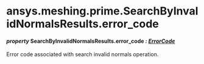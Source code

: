 <a id="ansys-meshing-prime-searchbyinvalidnormalsresults-error-code"></a>

# ansys.meshing.prime.SearchByInvalidNormalsResults.error_code

<a id="ansys.meshing.prime.SearchByInvalidNormalsResults.error_code"></a>

#### *property* SearchByInvalidNormalsResults.error_code *: [ErrorCode](ansys.meshing.prime.ErrorCode.md#ansys.meshing.prime.ErrorCode)*

Error code associated with search invalid normals operation.

<!-- !! processed by numpydoc !! -->
